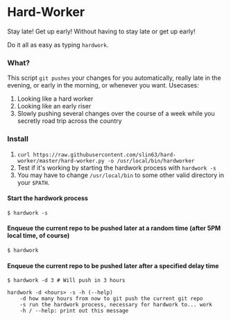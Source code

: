 # Hard-Worker
Stay late! Get up early! Without having to stay late or get up early!

Do it all as easy as typing `hardwork`.

### What?
This script `git pushes` your changes for you automatically, really late in the evening, or early in the morning, or whenever you want. Usecases:
1. Looking like a hard worker
2. Looking like an early riser
3. Slowly pushing several changes over the course of a week while you secretly road trip across the country

### Install
1. `curl https://raw.githubusercontent.com/slin63/hard-worker/master/hard-worker.py -o /usr/local/bin/hardworker`
1. Test if it's working by starting the hardwork process with `hardwork -s`
1. You may have to change `/usr/local/bin` to some other valid directory in your `$PATH`.

#### Start the hardwork process
`$ hardwork -s`

#### Enqueue the current repo to be pushed later at a random time (after 5PM local time, of course)
`$ hardwork`

#### Enqueue the current repo to be pushed later after a specified delay time
`$ hardwork -d 3 # Will push in 3 hours`


```
hardwork -d <hours> -s -h (--help)
    -d how many hours from now to git push the current git repo
    -s run the hardwork process, necessary for hardwork to... work
    -h / --help: print out this message
```
